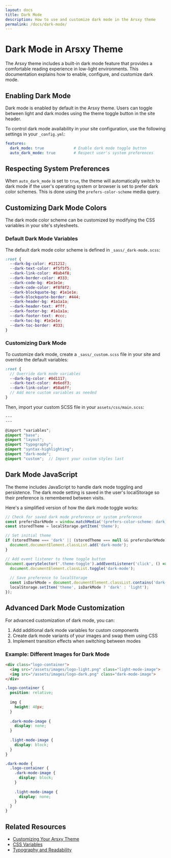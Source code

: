 ```yaml
---
layout: docs
title: Dark Mode
description: How to use and customize dark mode in the Arsxy theme
permalink: /docs/dark-mode/
---
```


# Dark Mode in Arsxy Theme

The Arsxy theme includes a built-in dark mode feature that provides a comfortable reading experience in low-light environments. This documentation explains how to enable, configure, and customize dark mode.

## Enabling Dark Mode

Dark mode is enabled by default in the Arsxy theme. Users can toggle between light and dark modes using the theme toggle button in the site header.

To control dark mode availability in your site configuration, use the following settings in your `_config.yml`:

```yaml
features:
  dark_mode: true             # Enable dark mode toggle button
  auto_dark_mode: true        # Respect user's system preferences
```

## Respecting System Preferences

When `auto_dark_mode` is set to `true`, the theme will automatically switch to dark mode if the user's operating system or browser is set to prefer dark color schemes. This is done using the `prefers-color-scheme` media query.

## Customizing Dark Mode Colors

The dark mode color scheme can be customized by modifying the CSS variables in your site's stylesheets.

### Default Dark Mode Variables

The default dark mode color scheme is defined in `_sass/_dark-mode.scss`:

```scss
:root {
  --dark-bg-color: #121212;
  --dark-text-color: #f5f5f5;
  --dark-link-color: #8ab4f8;
  --dark-border-color: #333;
  --dark-code-bg: #1e1e1e;
  --dark-code-color: #f8f8f2;
  --dark-blockquote-bg: #1e1e1e;
  --dark-blockquote-border: #444;
  --dark-header-bg: #1a1a1a;
  --dark-header-text: #fff;
  --dark-footer-bg: #1a1a1a;
  --dark-footer-text: #ccc;
  --dark-toc-bg: #1e1e1e;
  --dark-toc-border: #333;
}
```

### Customizing Dark Mode

To customize dark mode, create a `_sass/_custom.scss` file in your site and override the default variables:

```scss
:root {
  // Override dark mode variables
  --dark-bg-color: #0d1117;
  --dark-text-color: #e6edf3;
  --dark-link-color: #58a6ff;
  // Add more custom variables as needed
}
```

Then, import your custom SCSS file in your `assets/css/main.scss`:

```scss
---
---

@import "variables";
@import "base";
@import "layout";
@import "typography";
@import "syntax-highlighting";
@import "dark-mode";
@import "custom";  // Import your custom styles last
```

## Dark Mode JavaScript

The theme includes JavaScript to handle dark mode toggling and persistence. The dark mode setting is saved in the user's localStorage so their preference is remembered between visits.

Here's a simplified version of how the dark mode toggle works:

```javascript
// Check for saved dark mode preference or system preference
const prefersDarkMode = window.matchMedia('(prefers-color-scheme: dark)').matches;
const storedTheme = localStorage.getItem('theme');

// Set initial theme
if (storedTheme === 'dark' || (storedTheme === null && prefersDarkMode)) {
  document.documentElement.classList.add('dark-mode');
}

// Add event listener to theme toggle button
document.querySelector('.theme-toggle').addEventListener('click', () => {
  document.documentElement.classList.toggle('dark-mode');
  
  // Save preference to localStorage
  const isDarkMode = document.documentElement.classList.contains('dark-mode');
  localStorage.setItem('theme', isDarkMode ? 'dark' : 'light');
});
```

## Advanced Dark Mode Customization

For advanced customization of dark mode, you can:

1. Add additional dark mode variables for custom components
2. Create dark mode variants of your images and swap them using CSS
3. Implement transition effects when switching between modes

### Example: Different Images for Dark Mode

```html
<div class="logo-container">
  <img src="/assets/images/logo-light.png" class="light-mode-image">
  <img src="/assets/images/logo-dark.png" class="dark-mode-image">
</div>
```

```scss
.logo-container {
  position: relative;
  
  img {
    height: 40px;
  }
  
  .dark-mode-image {
    display: none;
  }
  
  .light-mode-image {
    display: block;
  }
}

.dark-mode {
  .logo-container {
    .dark-mode-image {
      display: block;
    }
    
    .light-mode-image {
      display: none;
    }
  }
}
```

## Related Resources

- [Customizing Your Arsxy Theme](/docs/customization/)
- [CSS Variables](/docs/css-variables/)
- [Typography and Readability](/docs/typography/)
